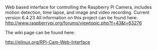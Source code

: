 Web based interface for controlling the Raspberry Pi Camera, includes motion detection, time lapse, and image and video recording.
Current version 6.4.23
All information on this project can be found here: http://www.raspberrypi.org/forums/viewtopic.php?f=43&t=63276

The wiki page can be found here:

http://elinux.org/RPi-Cam-Web-Interface
